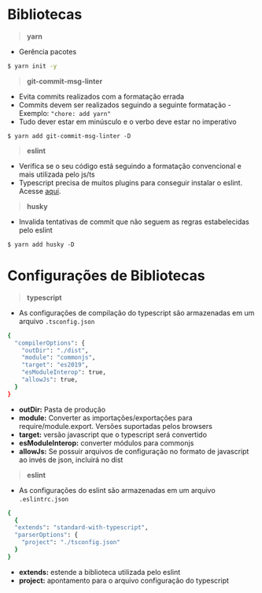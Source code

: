# Bibliotecas

> **yarn**

- Gerência pacotes

```bash
$ yarn init -y
```

> **git-commit-msg-linter**

- Evita commits realizados com a formatação errada
- Commits devem ser realizados seguindo a seguinte formatação
  -Exemplo: `"chore: add yarn"`
- Tudo dever estar em minúsculo e o verbo deve estar no imperativo

```
$ yarn add git-commit-msg-linter -D
```

> **eslint**

- Verifica se o seu código está seguindo a formatação convencional e mais utilizada pelo js/ts
- Typescript precisa de muitos plugins para conseguir instalar o eslint. Acesse [aqui](https://github.com/standard/eslint-config-standard-with-typescript).

> **husky**

- Invalida tentativas de commit que não seguem as regras estabelecidas pelo eslint

```
$ yarn add husky -D
```

# Configurações de Bibliotecas

> **typescript**

- As configurações de compilação do typescript são armazenadas em um arquivo `.tsconfig.json`

```bash
{
  "compilerOptions": {
    "outDir": "./dist",
    "module": "commonjs",
    "target": "es2019",
    "esModuleInterop": true,
    "allowJs": true,
  }
}
```

- **outDir:** Pasta de produção
- **module:** Converter as importações/exportações para require/module.export. Versões suportadas pelos browsers
- **target:** versão javascript que o typescript será convertido
- **esModuleInterop:** converter módulos para commonjs
- **allowJs:** Se possuir arquivos de configuração no formato de javascript ao invés de json, incluirá no dist

> **eslint**

- As configurações do eslint são armazenadas em um arquivo `.eslintrc.json`

```bash
{
  {
  "extends": "standard-with-typescript",
  "parserOptions": {
    "project": "./tsconfig.json"
  }
}
```

- **extends:** estende a biblioteca utilizada pelo eslint
- **project:** apontamento para o arquivo configuração do typescript
